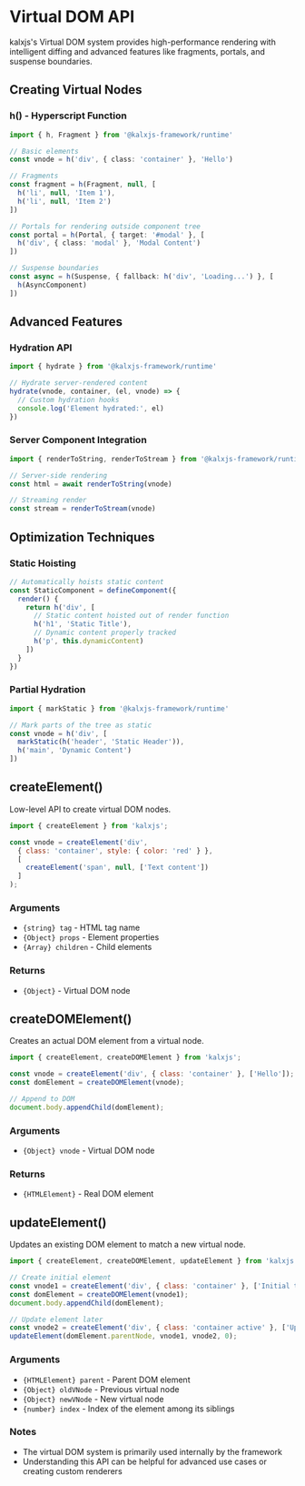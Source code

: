 <!-- kalxjs/docs/api/vdom.md -->
# Virtual DOM API

kalxjs's Virtual DOM system provides high-performance rendering with intelligent diffing and advanced features like fragments, portals, and suspense boundaries.

## Creating Virtual Nodes

### h() - Hyperscript Function

```typescript
import { h, Fragment } from '@kalxjs-framework/runtime'

// Basic elements
const vnode = h('div', { class: 'container' }, 'Hello')

// Fragments
const fragment = h(Fragment, null, [
  h('li', null, 'Item 1'),
  h('li', null, 'Item 2')
])

// Portals for rendering outside component tree
const portal = h(Portal, { target: '#modal' }, [
  h('div', { class: 'modal' }, 'Modal Content')
])

// Suspense boundaries
const async = h(Suspense, { fallback: h('div', 'Loading...') }, [
  h(AsyncComponent)
])
```

## Advanced Features

### Hydration API

```typescript
import { hydrate } from '@kalxjs-framework/runtime'

// Hydrate server-rendered content
hydrate(vnode, container, (el, vnode) => {
  // Custom hydration hooks
  console.log('Element hydrated:', el)
})
```

### Server Component Integration

```typescript
import { renderToString, renderToStream } from '@kalxjs-framework/runtime'

// Server-side rendering
const html = await renderToString(vnode)

// Streaming render
const stream = renderToStream(vnode)
```

## Optimization Techniques

### Static Hoisting

```typescript
// Automatically hoists static content
const StaticComponent = defineComponent({
  render() {
    return h('div', [
      // Static content hoisted out of render function
      h('h1', 'Static Title'),
      // Dynamic content properly tracked
      h('p', this.dynamicContent)
    ])
  }
})
```

### Partial Hydration

```typescript
import { markStatic } from '@kalxjs-framework/runtime'

// Mark parts of the tree as static
const vnode = h('div', [
  markStatic(h('header', 'Static Header')),
  h('main', 'Dynamic Content')
])
```

## createElement()

Low-level API to create virtual DOM nodes.

```javascript
import { createElement } from 'kalxjs';

const vnode = createElement('div', 
  { class: 'container', style: { color: 'red' } },
  [
    createElement('span', null, ['Text content'])
  ]
);
```

### Arguments

- `{string} tag` - HTML tag name
- `{Object} props` - Element properties
- `{Array} children` - Child elements

### Returns

- `{Object}` - Virtual DOM node

## createDOMElement()

Creates an actual DOM element from a virtual node.

```javascript
import { createElement, createDOMElement } from 'kalxjs';

const vnode = createElement('div', { class: 'container' }, ['Hello']);
const domElement = createDOMElement(vnode);

// Append to DOM
document.body.appendChild(domElement);
```

### Arguments

- `{Object} vnode` - Virtual DOM node

### Returns

- `{HTMLElement}` - Real DOM element

## updateElement()

Updates an existing DOM element to match a new virtual node.

```javascript
import { createElement, createDOMElement, updateElement } from 'kalxjs';

// Create initial element
const vnode1 = createElement('div', { class: 'container' }, ['Initial text']);
const domElement = createDOMElement(vnode1);
document.body.appendChild(domElement);

// Update element later
const vnode2 = createElement('div', { class: 'container active' }, ['Updated text']);
updateElement(domElement.parentNode, vnode1, vnode2, 0);
```

### Arguments

- `{HTMLElement} parent` - Parent DOM element
- `{Object} oldVNode` - Previous virtual node
- `{Object} newVNode` - New virtual node
- `{number} index` - Index of the element among its siblings

### Notes

- The virtual DOM system is primarily used internally by the framework
- Understanding this API can be helpful for advanced use cases or creating custom renderers